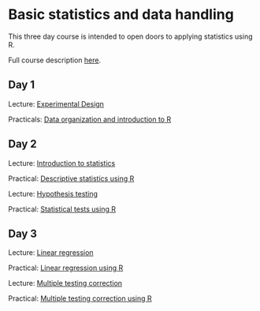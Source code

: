 # Basic statistics and data handling

This three day course is intended to open doors to applying statistics using R.

Full course description [here](https://www.training.cam.ac.uk/event/2034285).


## Day 1

Lecture: 
[Experimental Design](Day1/ExperimentalDesignSlidesDec2016_Final.pdf)

Practicals:
[Data organization and introduction to R](https://rawgit.com/cambiotraining/stats-intro/master/Day1/day1_slides.html)


## Day 2

Lecture:
[Introduction to statistics](Day2/lectures/StatsIntro_April2017.pdf)

Practical:
[Descriptive statistics using R](Day2/practicals/teaching_R_questions.Rmd)

Lecture:
[Hypothesis testing](Day2/lectures/HypothesisTesting_April2017.pdf)

Practical:
[Statistical tests using R](Day2/practicals/tests_R_questions.Rmd)


## Day 3

Lecture:
[Linear regression](Day3/lectures/LinearRegression_April2017.pdf)

Practical:
[Linear regression using R](Day3/practicals/linear_R_questions.Rmd)

Lecture:
[Multiple testing correction](Day3/lectures/MultipleTesting_April2017.pdf)

Practical:
[Multiple testing correction using R](Day3/practicals/multiple_R_questions.Rmd)



